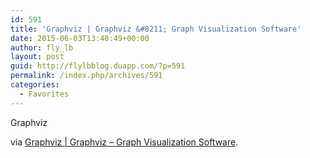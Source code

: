 ```yaml
---
id: 591
title: 'Graphviz | Graphviz &#8211; Graph Visualization Software'
date: 2015-06-03T13:48:49+00:00
author: fly_lb
layout: post
guid: http://flylbblog.duapp.com/?p=591
permalink: /index.php/archives/591
categories:
  - Favorites
---
```

Graphviz

via [Graphviz | Graphviz &#8211; Graph Visualization Software](http://www.graphviz.org/).
